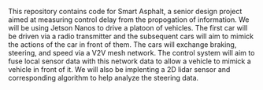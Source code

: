 This repository contains code for Smart Asphalt, a senior design project aimed at measuring control delay from the propogation of information. We will be using Jetson Nanos to drive a platoon of vehicles. The first car will be driven via a radio transmitter and the subsequent cars will aim to mimick the actions of the car in front of them. The cars will exchange braking, steering, and speed via a V2V mesh network. The control system will aim to fuse local sensor data with this network data to allow a vehicle to mimick a vehicle in front of it. We will also be implenting a 2D lidar sensor and corresponding algorithm to help analyze the steering data.  
